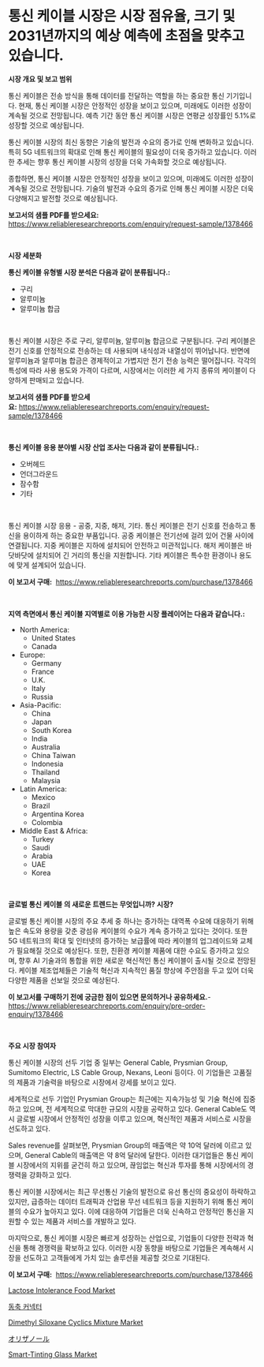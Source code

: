 <p><h1>통신 케이블 시장은 시장 점유율, 크기 및 2031년까지의 예상 예측에 초점을 맞추고 있습니다.</h1></p><p><strong>시장 개요 및 보고 범위</strong></p>
<p><p>통신 케이블은 전송 방식을 통해 데이터를 전달하는 역할을 하는 중요한 통신 기기입니다. 현재, 통신 케이블 시장은 안정적인 성장을 보이고 있으며, 미래에도 이러한 성장이 계속될 것으로 전망됩니다. 예측 기간 동안 통신 케이블 시장은 연평균 성장률인 5.1%로 성장할 것으로 예상됩니다.</p><p>통신 케이블 시장의 최신 동향은 기술의 발전과 수요의 증가로 인해 변화하고 있습니다. 특히 5G 네트워크의 확대로 인해 통신 케이블의 필요성이 더욱 증가하고 있습니다. 이러한 추세는 향후 통신 케이블 시장의 성장을 더욱 가속화할 것으로 예상됩니다.</p><p>종합하면, 통신 케이블 시장은 안정적인 성장을 보이고 있으며, 미래에도 이러한 성장이 계속될 것으로 전망됩니다. 기술의 발전과 수요의 증가로 인해 통신 케이블 시장은 더욱 다양해지고 발전할 것으로 예상됩니다.</p></p>
<p><strong>보고서의 샘플 PDF를 받으세요:</strong> <a href="https://www.reliableresearchreports.com/enquiry/request-sample/1378466">https://www.reliableresearchreports.com/enquiry/request-sample/1378466</a></p>
<p>&nbsp;</p>
<p><strong>시장 세분화</strong></p>
<p><strong>통신 케이블 유형별 시장 분석은 다음과 같이 분류됩니다.:</strong></p>
<p><ul><li>구리</li><li>알루미늄</li><li>알루미늄 합금</li></ul></p>
<p>&nbsp;</p>
<p><p>통신 케이블 시장은 주로 구리, 알루미늄, 알루미늄 합금으로 구분됩니다. 구리 케이블은 전기 신호를 안정적으로 전송하는 데 사용되며 내식성과 내열성이 뛰어납니다. 반면에 알루미늄과 알루미늄 합금은 경제적이고 가볍지만 전기 전송 능력은 떨어집니다. 각각의 특성에 따라 사용 용도와 가격이 다르며, 시장에서는 이러한 세 가지 종류의 케이블이 다양하게 판매되고 있습니다.</p></p>
<p><strong>보고서의 샘플 PDF를 받으세요:</strong>&nbsp;<a href="https://www.reliableresearchreports.com/enquiry/request-sample/1378466">https://www.reliableresearchreports.com/enquiry/request-sample/1378466</a></p>
<p>&nbsp;</p>
<p><strong> 통신 케이블 응용 분야별 시장 산업 조사는 다음과 같이 분류됩니다.:</strong></p>
<p><ul><li>오버헤드</li><li>언더그라운드</li><li>잠수함</li><li>기타</li></ul></p>
<p>&nbsp;</p>
<p><p>통신 케이블 시장 응용 - 공중, 지중, 해저, 기타. 통신 케이블은 전기 신호를 전송하고 통신을 용이하게 하는 중요한 부품입니다. 공중 케이블은 전기선에 걸려 있어 건물 사이에 연결됩니다. 지중 케이블은 지하에 설치되어 안전하고 미관적입니다. 해저 케이블은 바닷바닷에 설치되어 긴 거리의 통신을 지원합니다. 기타 케이블은 특수한 환경이나 용도에 맞게 설계되어 있습니다.</p></p>
<p><strong>이 보고서 구매:</strong>&nbsp; <a href="https://www.reliableresearchreports.com/purchase/1378466">https://www.reliableresearchreports.com/purchase/1378466</a></p>
<p>&nbsp;</p>
<p><strong>지역 측면에서 통신 케이블 지역별로 이용 가능한 시장 플레이어는 다음과 같습니다.:</strong></p>
<p><ul>
    <li>
        North America:
        <ul>
            <li>United States</li>
            <li>Canada</li>
        </ul>
    </li>
    <li>
        Europe:
        <ul>
            <li>Germany</li>
            <li>France</li>
            <li>U.K.</li>
            <li>Italy</li>
            <li>Russia</li>
        </ul>
    </li>
    <li>
        Asia-Pacific:
        <ul>
            <li>China</li>
            <li>Japan</li>
            <li>South Korea</li>
            <li>India</li>
            <li>Australia</li>
            <li>China Taiwan</li>
            <li>Indonesia</li>
            <li>Thailand</li>
            <li>Malaysia</li>
        </ul>
    </li>
    <li>
        Latin America:
        <ul>
            <li>Mexico</li>
            <li>Brazil</li>
            <li>Argentina Korea</li>
            <li>Colombia</li>
        </ul>
    </li>
    <li>
        Middle East & Africa:
        <ul>
            <li>Turkey</li>
            <li>Saudi</li>
            <li>Arabia</li>
            <li>UAE</li>
            <li>Korea</li>
        </ul>
    </li>
    </ul></p>
<p>&nbsp;</p>
<p><strong>글로벌 통신 케이블 의 새로운 트렌드는 무엇입니까? 시장?</strong></p>
<p><p>글로벌 통신 케이블 시장의 주요 추세 중 하나는 증가하는 대역폭 수요에 대응하기 위해 높은 속도와 용량을 갖춘 광섬유 케이블의 수요가 계속 증가하고 있다는 것이다. 또한 5G 네트워크의 확대 및 인터넷의 증가하는 보급률에 따라 케이블의 업그레이드와 교체가 필요해질 것으로 예상된다. 또한, 친환경 케이블 제품에 대한 수요도 증가하고 있으며, 향후 AI 기술과의 통합을 위한 새로운 혁신적인 통신 케이블이 출시될 것으로 전망된다. 케이블 제조업체들은 기술적 혁신과 지속적인 품질 향상에 주안점을 두고 있어 더욱 다양한 제품을 선보일 것으로 예상된다.</p></p>
<p><strong>이 보고서를 구매하기 전에 궁금한 점이 있으면 문의하거나 공유하세요.</strong>- <a href="https://www.reliableresearchreports.com/enquiry/pre-order-enquiry/1378466">https://www.reliableresearchreports.com/enquiry/pre-order-enquiry/1378466</a></p>
<p>&nbsp;</p>
<p><strong>주요 시장 참여자</strong></p>
<p><p>통신 케이블 시장의 선두 기업 중 일부는 General Cable, Prysmian Group, Sumitomo Electric, LS Cable Group, Nexans, Leoni 등이다. 이 기업들은 고품질의 제품과 기술력을 바탕으로 시장에서 강세를 보이고 있다. </p><p>세계적으로 선두 기업인 Prysmian Group는 최근에는 지속가능성 및 기술 혁신에 집중하고 있으며, 전 세계적으로 막대한 규모의 시장을 공략하고 있다. General Cable도 역시 글로벌 시장에서 안정적인 성장을 이루고 있으며, 혁신적인 제품과 서비스로 시장을 선도하고 있다. </p><p>Sales revenue를 살펴보면, Prysmian Group의 매출액은 약 10억 달러에 이르고 있으며, General Cable의 매출액은 약 8억 달러에 달한다. 이러한 대기업들은 통신 케이블 시장에서의 지위를 굳건히 하고 있으며, 끊임없는 혁신과 투자를 통해 시장에서의 경쟁력을 강화하고 있다.</p><p>통신 케이블 시장에서는 최근 무선통신 기술의 발전으로 유선 통신의 중요성이 하락하고 있지만, 급증하는 데이터 트래픽과 산업용 무선 네트워크 등을 지원하기 위해 통신 케이블의 수요가 높아지고 있다. 이에 대응하여 기업들은 더욱 신속하고 안정적인 통신을 지원할 수 있는 제품과 서비스를 개발하고 있다.</p><p>마지막으로, 통신 케이블 시장은 빠르게 성장하는 산업으로, 기업들이 다양한 전략과 혁신을 통해 경쟁력을 확보하고 있다. 이러한 시장 동향을 바탕으로 기업들은 계속해서 시장을 선도하고 고객들에게 가치 있는 솔루션을 제공할 것으로 기대된다.</p></p>
<p><strong>이 보고서 구매:</strong>&nbsp;&nbsp;<a href="https://www.reliableresearchreports.com/purchase/1378466">https://www.reliableresearchreports.com/purchase/1378466</a></p>
<p><p><a href="https://view.publitas.com/reportprime-1/lactose-intolerance-food-market-research-report-the-key-to-successful-business-strategy-forecasted-for-period-from-2024-2031/">Lactose Intolerance Food Market</a></p><p><a href="https://github.com/vseigx30c9a1j/Market-Research-Report-List-1/blob/main/4851195555.md">동축 커넥터</a></p><p><a href="https://github.com/WillieWoodard/Market-Research-Report-List-4/blob/main/dimethyl-siloxane-cyclics-mixture-market.md">Dimethyl Siloxane Cyclics Mixture Market</a></p><p><a href="https://github.com/dzy793153605/Market-Research-Report-List-1/blob/main/8686897863.md">オリザノール</a></p><p><a href="https://github.com/marloy8/Market-Research-Report-List-3/blob/main/smart-tinting-glass-market.md">Smart-Tinting Glass Market</a></p></p>
